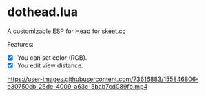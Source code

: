 # dothead.lua
A customizable ESP for Head for [skeet.cc](https://gamesense.pub/forums/)

Features:
- [x] You can set color (RGB).
- [x] You edit view distance.

https://user-images.githubusercontent.com/73616883/155846806-e30750cb-26de-4009-a63c-5bab7cd089fb.mp4

